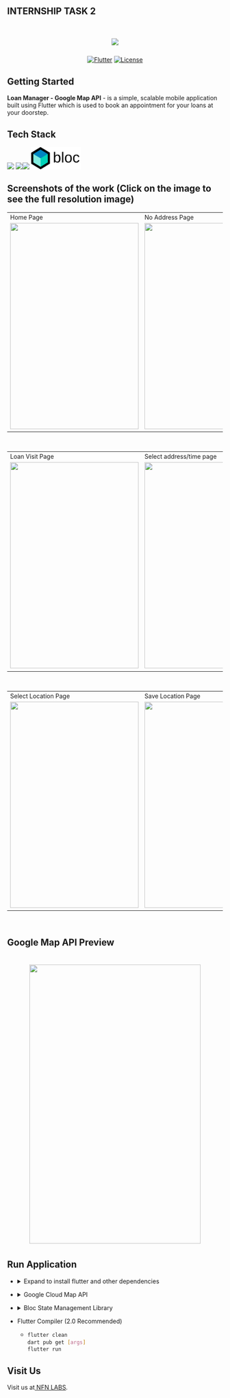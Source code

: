 ## INTERNSHIP TASK 2
<h1 align="center">
  <img src="https://rajeshpadman.com/wp-content/uploads/2020/09/nfn-labs-logo.png">
</h1>
<p align="center">
<a href=""><img title="Flutter" src="https://img.shields.io/badge/Flutter-2-blue?style=for-the-badge&logo=flutter"></a>
<a href=""><img title="License" src="https://img.shields.io/badge/License-Open Source-brightgreen?style=for-the-badge&logo="></a>
</p>

## Getting Started
**Loan Manager - Google Map API** - is a simple, scalable mobile application built using Flutter which is used to book an appointment for your loans at your doorstep.
<br>
## Tech Stack
<img height="52" src="https://upload.wikimedia.org/wikipedia/commons/1/17/Google-flutter-logo.png" /></a>  <img height="52" src="https://miro.medium.com/max/1600/1*Czi9RSFob0UQ51Vx_1NzrA.png" /></a><img height="52" src="https://www.intelligencepartner.com/wp-content/uploads/2016/10/logo_lockup_maps_apis_color-copy.png" /></a>  <img height="52" src="https://raw.githubusercontent.com/felangel/bloc/master/docs/assets/bloc_logo_full.png" /></a>

## Screenshots of the work (Click on the image to see the full resolution image)
<table>
  <tr>
    <td>Home Page</td>
     <td>No Address Page</td>
     <td>Add Address Page</td>
  </tr>
  <tr>
    <td><img src="https://github.com/Vignesh0404/NFN-LABS-LoanManager/blob/main/output/5.jpeg" width=300 height=480></td>
    <td><img src="https://github.com/Vignesh0404/NFN-LABS-LoanManager/blob/main/output/18.PNG" width=270 height=480></td>
    <td><img src="https://github.com/Vignesh0404/NFN-LABS-LoanManager/blob/main/output/6.jpeg" width=270 height=480></td>
  </tr>
 </table>
 <br>
 <table>
  <tr>
    <td>Loan Visit Page</td>
     <td>Select address/time page</td>
     <td>Search address page</td>
  </tr>
  <tr>
    <td><img src="https://github.com/Vignesh0404/NFN-LABS-LoanManager/blob/main/output/1.jpeg" width=300 height=480></td>
    <td><img src="https://github.com/Vignesh0404/NFN-LABS-LoanManager/blob/main/output/4.jpeg" width=270 height=480></td>
    <td><img src="https://github.com/Vignesh0404/NFN-LABS-LoanManager/blob/main/output/19.PNG" width=270 height=480></td>
  </tr>
 </table>
 <br>
 <table>
  <tr>
    <td>Select Location Page</td>
     <td>Save Location Page</td>
     <td>Loan Confirmed Page</td>
  </tr>
  <tr>
    <td><img src="https://github.com/Vignesh0404/NFN-LABS-LoanManager/blob/main/output/2.jpeg" width=300 height=480></td>
    <td><img src="https://github.com/Vignesh0404/NFN-LABS-LoanManager/blob/main/output/20.PNG" width=270 height=480></td>
    <td><img src="https://github.com/Vignesh0404/NFN-LABS-LoanManager/blob/main/output/3.jpeg" width=270 height=480></td>
  </tr>
 </table>
 <br>
 
 ## Google Map API Preview
 
 <h1 align="center">
  <img src="https://github.com/Vignesh0404/NFN-LABS-LoanManager/blob/main/output/8.gif"  width=400 height=650>
</h1>
 
 
 
## Run Application
<ul><li><details>
<summary>Expand to install flutter and other dependencies</b></summary>
<li>Follow this to install <strong><a href="https://flutter.dev/docs/get-started/install">Flutter</a></strong></li>
</ul></li></ul></details></li></ul>
<ul><li><details>
<summary>Google Cloud Map API</b></summary>
  <li><Strong>Google Map's API</Strong> is a robust tool that can be used to create a custom map, a searchable map, check-in functions, display live data synching with location, plan routes, or create a mashup just to name a few </li>
<li>To know more, click here <strong><a href="https://cloud.google.com/maps-platform">Map-API</a></strong></li>
</ul></li></ul></details></li></ul>
<ul><li><details>
<summary>Bloc State Management Library</b></summary>
  <li><Strong>BLoC (Business Logic Component)</Strong> is an architectural pattern based on separate components (BLoC components). BLoC components contain only business logic, which can easily be shared between different Dart apps. </li>
<li>To know more, click here <strong><a href="https://bloclibrary.dev/#/">bloc</a></strong></li>
</ul></li></ul></details></li></ul>
  
- Flutter Compiler (2.0 Recommended)
  - ```bash
    flutter clean
    dart pub get [args]
    flutter run
    ```

## Visit Us
Visit us at<a href="https://nfnlabs.in/"> NFN LABS</a>.



